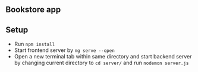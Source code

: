 ## Bookstore app

## Setup

- Run `npm install`
- Start frontend server by `ng serve --open`
- Open a new terminal tab within same directory and start backend server by changing current directory to `cd server/` and run `nodemon server.js`
